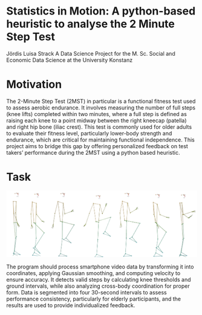 # Statistics in Motion: A python-based heuristic to analyse the 2 Minute Step Test

Jördis Luisa Strack
A Data Science Project for the M. Sc. Social and Economic Data Science at the University Konstanz


# Motivation
The 2-Minute Step Test (2MST) in particular is a functional fitness test used to assess aerobic endurance. It involves measuring the number of full steps (knee lifts) completed within two minutes, where a full step is defined as raising each knee to a point midway between the right kneecap (patella) and right hip bone (iliac crest). This test is commonly used for older adults to evaluate their fitness level, particularly lower-body strength and endurance, which are critical for maintaining functional independence. This project aims to bridge this gap by offering personalized feedback on test takers’ performance during the 2MST using a python based heuristic.

# Task 
![An example walk-cycle generated from an mp4 file using MediaPipe and OpenCV](code/coordinate_generation/skeleton_walk_cycle.png)

The program should process smartphone video data by transforming it into coordinates, applying Gaussian smoothing, and computing velocity to ensure accuracy. It detects valid steps by calculating knee thresholds and ground intervals, while also analyzing cross-body coordination for proper form. Data is segmented into four 30-second intervals to assess performance consistency, particularly for elderly participants, and the results are used to provide individualized feedback.

